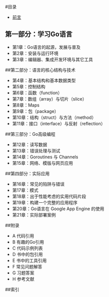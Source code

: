#目录
- [前言](preface.md)

## 第一部分：学习Go语言
- 第1章：Go语言的起源，发展与普及
- 第2章：安装与运行环境
- 第3章：编辑器、集成开发环境与其它工具

##第二部分：语言的核心结构与技术
- 第4章：基本结构和基本数据类型
- 第5章：控制结构
- 第6章：函数（function）
- 第7章：数组（array）与切片（slice）
- 第8章：Maps
- 第9章：包（package）
- 第10章：结构（struct）与方法（method）
- 第11章：接口（interface）与反射（reflection）

##第三部分：Go高级编程
- 第12章：读写数据
- 第13章：错误处理与测试
- 第14章：Goroutines 与 Channels
- 第15章：网络、模版与网页应用

##第四部分：实际应用
- 第16章：常见的陷阱与错误
- 第17章：模式
- 第18章：出于性能考虑的实用代码片段
- 第19章：构建一个完整的应用程序
- 第20章：Go语言在 Google App Engine 的使用
- 第21章：实际部署案例

##附录
- A 代码引用
- B 有趣的Go引用
- C 代码示例列表
- D 书中的包引用
- E 书中的工具引用
- F 常见问题解答
- G 习题答案
- H 参考文献

##索引